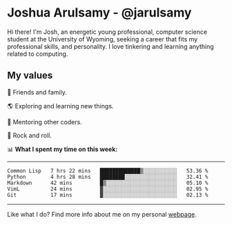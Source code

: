 # Joshua Arulsamy - @jarulsamy

Hi there! I'm Josh, an energetic young professional, computer science student at the University of Wyoming, seeking a career that fits my professional skills, and personality. I love tinkering and learning anything related to computing.

## My values

:yellow_heart: Friends and family.

:earth_americas: Exploring and learning new things.

:book: Mentoring other coders.

:guitar: Rock and roll.

:bar_chart: **What I spent my time on this week:**

------
<!--START_SECTION:waka-->
```text
Common Lisp   7 hrs 22 mins   █████████████▒░░░░░░░░░░░   53.36 % 
Python        4 hrs 28 mins   ████████░░░░░░░░░░░░░░░░░   32.41 % 
Markdown      42 mins         █▒░░░░░░░░░░░░░░░░░░░░░░░   05.10 % 
VimL          24 mins         ▓░░░░░░░░░░░░░░░░░░░░░░░░   02.95 % 
Git           17 mins         ▓░░░░░░░░░░░░░░░░░░░░░░░░   02.13 % 
```
<!--END_SECTION:waka-->
------

Like what I do? Find more info about me on my personal [webpage](https://arulsamy.me).
